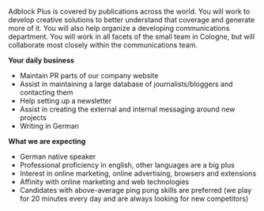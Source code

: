 <? include jobs/header ?>

Adblock Plus is covered by publications across the world. You will work to develop creative solutions to better understand that coverage and generate more of it. You will also help organize a developing communications department. You will work in all facets of the small team in Cologne, but will collaborate most closely within the communications team.

**Your daily business**

- Maintain PR parts of our company website
- Assist in maintaining a large database of journalists/bloggers and contacting them
- Help setting up a newsletter
- Assist in creating the external and internal messaging around new projects
- Writing in German

**What we are expecting**

- German native speaker
- Professional proficiency in english, other languages are a big plus 
- Interest in online marketing, online advertising, browsers and extensions 
- Affinity with online marketing and web technologies
- Candidates with above-average ping pong skills are preferred (we play for 20 minutes every day and are always looking for new competitors)

<? include jobs/footer ?>
